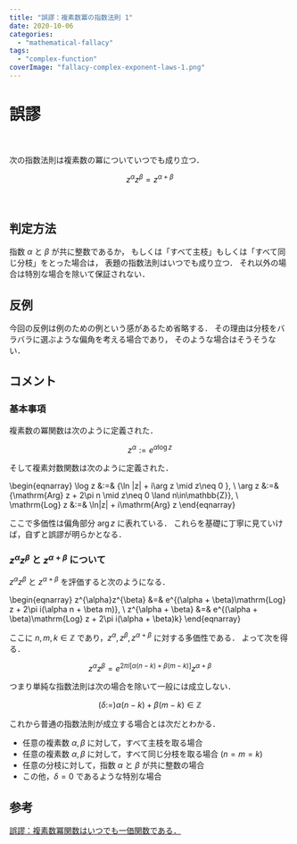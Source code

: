 ```yaml
---
title: "誤謬：複素数冪の指数法則 1"
date: 2020-10-06
categories: 
  - "mathematical-fallacy"
tags: 
  - "complex-function"
coverImage: "fallacy-complex-exponent-laws-1.png"
---
```


# 誤謬

　

次の指数法則は複素数の冪についていつでも成り立つ．

$$ z^{\alpha}z^{\beta} = z^{\alpha + \beta} $$

　

## 判定方法

指数 $\alpha$ と $\beta$ が共に整数であるか， もしくは「すべて主枝」もしくは「すべて同じ分枝」をとった場合は， 表題の指数法則はいつでも成り立つ． それ以外の場合は特別な場合を除いて保証されない．

## 反例

今回の反例は例のための例という感があるため省略する． その理由は分枝をバラバラに選ぶような偏角を考える場合であり， そのような場合はそうそうない．

## コメント

### 基本事項

複素数の冪関数は次のように定義された．

$$ z^{\alpha} := e^{\alpha\log z} $$

そして複素対数関数は次のように定義された．

\begin{eqnarray} \log z &:=& \{\ln |z| + i\arg z \mid z\neq 0 \}, \\ \arg z &:=& \{\mathrm{Arg} z + 2\pi n \mid z\neq 0 \land n\in\mathbb{Z}\}, \\ \mathrm{Log} z &:=& \ln|z| + i\mathrm{Arg} z \end{eqnarray}

ここで多価性は偏角部分 $\arg z$ に表れている． これらを基礎に丁寧に見ていけば，自ずと誤謬が明らかとなる．

### $z^{\alpha}z^{\beta}$ と $z^{\alpha + \beta}$ について

$z^{\alpha}z^{\beta}$ と $z^{\alpha + \beta}$ を評価すると次のようになる．

\begin{eqnarray} z^{\alpha}z^{\beta} &=& e^{(\alpha + \beta)\mathrm{Log} z + 2\pi i(\alpha n + \beta m)}, \\ z^{\alpha + \beta} &=& e^{(\alpha + \beta)\mathrm{Log} z + 2\pi i(\alpha + \beta)k} \end{eqnarray}

ここに $n,m,k\in\mathbb{Z}$ であり，$z^{\alpha},z^{\beta},z^{\alpha+\beta}$ に対する多価性である． よって次を得る．

$$ z^{\alpha}z^{\beta} = e^{2\pi i[\alpha(n-k) + \beta(m-k)]} z^{\alpha + \beta} $$

つまり単純な指数法則は次の場合を除いて一般には成立しない．

$$ (\delta :=) \alpha(n-k) + \beta(m-k) \in \mathbb{Z} $$

これから普通の指数法則が成立する場合とは次だとわかる．

- 任意の複素数 $\alpha,\beta$ に対して，すべて主枝を取る場合
- 任意の複素数 $\alpha,\beta$ に対して，すべて同じ分枝を取る場合 ($n=m=k$)
- 任意の分枝に対して，指数 $\alpha$ と $\beta$ が共に整数の場合
- この他，$\delta=0$ であるような特別な場合

## 参考

[誤謬：複素数冪関数はいつでも一価関数である．](https://mathrelish.com/mathematical-fallacy/fallacy-complex-power-function-is-a-single-valued-function)
